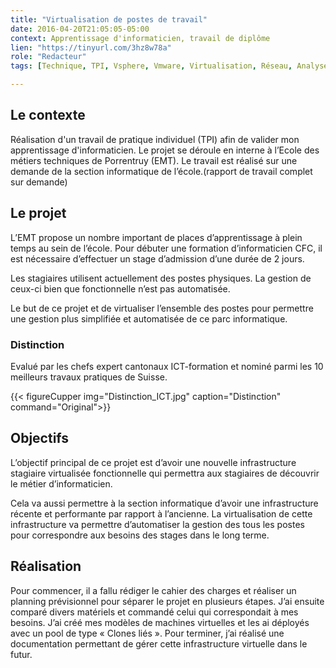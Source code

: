 ```yaml
---
title: "Virtualisation de postes de travail"
date: 2016-04-20T21:05:05-05:00
context: Apprentissage d'informaticien, travail de diplôme
lien: "https://tinyurl.com/3hz8w78a"
role: "Redacteur"
tags: [Technique, TPI, Vsphere, Vmware, Virtualisation, Réseau, Analyse ]

---
```


## Le contexte

Réalisation d'un travail de pratique individuel (TPI) afin de valider mon apprentissage d'informaticien. 
Le projet se déroule en interne à l’Ecole des métiers techniques de Porrentruy (EMT). Le travail est réalisé sur
une demande de la section informatique de l’école.(rapport de travail complet sur demande)

## Le projet
L’EMT propose un nombre important de places d’apprentissage à plein temps au sein de l’école. Pour
débuter une formation d’informaticien CFC, il est nécessaire d’effectuer un stage d’admission d’une
durée de 2 jours.

Les stagiaires utilisent actuellement des postes physiques. La gestion de ceux-ci bien que fonctionnelle
n’est pas automatisée.

Le but de ce projet et de virtualiser l’ensemble des postes pour permettre une gestion plus simplifiée
et automatisée de ce parc informatique.

### Distinction
Evalué par les chefs expert cantonaux ICT-formation et nominé parmi les 10 meilleurs travaux pratiques de Suisse.

{{< figureCupper
img="Distinction_ICT.jpg" 
caption="Distinction"  
command="Original">}}

## Objectifs
L’objectif principal de ce projet est d’avoir une nouvelle infrastructure stagiaire virtualisée fonctionnelle qui permettra aux stagiaires de découvrir le métier d’informaticien.

Cela va aussi permettre à la section informatique d’avoir une infrastructure récente et performante
par rapport à l’ancienne. La virtualisation de cette infrastructure va permettre d’automatiser la gestion
des tous les postes pour correspondre aux besoins des stages dans le long terme.

## Réalisation
Pour commencer, il a fallu rédiger le cahier des charges et réaliser un planning prévisionnel pour séparer le projet en plusieurs étapes. J’ai ensuite comparé divers matériels et commandé celui qui correspondait à mes besoins. J’ai créé mes modèles de  machines virtuelles et les ai déployés avec un pool de type « Clones liés ». Pour terminer, j’ai réalisé une documentation permettant de gérer cette infrastructure virtuelle dans le futur.
